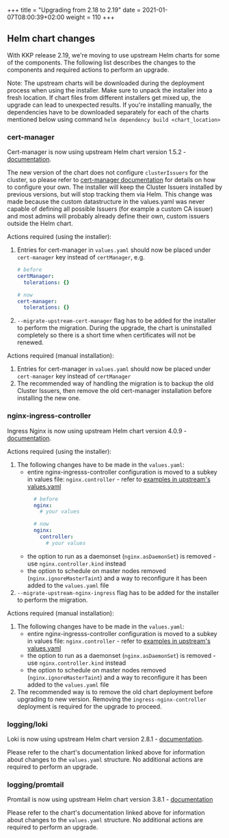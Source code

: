 +++
title = "Upgrading from 2.18 to 2.19"
date = 2021-01-07T08:00:39+02:00
weight = 110
+++

## Helm chart changes

With KKP release 2.19, we're moving to use upstream Helm charts for some of the components. The following list describes the changes to the components and required actions to perform an upgrade.

Note: The upstream charts will be downloaded during the deployment process when using the installer. Make sure to unpack the installer into a fresh location. If chart files from different installers get mixed up, the upgrade can lead to unexpected results. If you're installing manually, the dependencies have to be downloaded separately for each of the charts mentioned below using command `helm dependency build <chart_location>`

### cert-manager

Cert-manager is now using upstream Helm chart version 1.5.2 - [documentation](https://cert-manager.io/docs/).

The new version of the chart does not configure `clusterIssuers` for the cluster, so please refer to [cert-manager documentation](https://cert-manager.io/docs/configuration/) for details on how to configure your own. The installer will keep the Cluster Issuers installed by previous versions, but will stop tracking them via Helm. This change was made because the custom datastructure in the values.yaml was never capable of defining all possible Issuers (for example a custom CA issuer) and most admins will probably already define their own, custom issuers outside the Helm chart.

Actions required (using the installer):

1. Entries for cert-manager in `values.yaml` should now be placed under `cert-manager` key instead of `certManager`, e.g.
   ```yaml
   # before
   certManager:
     tolerations: {}

   # now
   cert-manager:
     tolerations: {}
   ```
2. `--migrate-upstream-cert-manager` flag has to be added for the installer to perform the migration. During the upgrade, the chart is uninstalled completely so there is a short time when certificates will not be renewed.

Actions required (manual installation):
1. Entries for cert-manager in `values.yaml` should now be placed under `cert-manager` key instead of `certManager`
2. The recommended way of handling the migration is to backup the old Cluster Issuers, then remove the old cert-manager installation before installing the new one.

### nginx-ingress-controller

Ingress Nginx is now using upstream Helm chart version 4.0.9 - [documentation](https://kubernetes.github.io/ingress-nginx/).

Actions required (using the installer):

1.  The following changes have to be made in the `values.yaml`:
    * entire nginx-ingresss-controller configuration is moved to a subkey in values file: `nginx.controller` - refer to [examples in upstream's values.yaml](https://github.com/kubernetes/ingress-nginx/blob/helm-chart-4.0.9/charts/ingress-nginx/values.yaml)
      ```yaml
        # before
        nginx:
          # your values

        # now
        nginx:
          controller:
            # your values
      ```
    * the option to run as a daemonset (`nginx.asDaemonSet`) is removed - use `nginx.controller.kind` instead
    * the option to schedule on master nodes removed (`nginx.ignoreMasterTaint`) and a way to reconfigure it has been added to the `values.yaml` file
2. `--migrate-upstream-nginx-ingress` flag has to be added for the installer to perform the migration.

Actions required (manual installation):
1.  The following changes have to be made in the `values.yaml`:
    * entire nginx-ingresss-controller configuration is moved to a subkey in values file: `nginx.controller` - refer to [examples in upstream's values.yaml](https://github.com/kubernetes/ingress-nginx/blob/helm-chart-4.0.9/charts/ingress-nginx/values.yaml)
    * the option to run as a daemonset (`nginx.asDaemonSet`) is removed - use `nginx.controller.kind` instead
    * the option to schedule on master nodes removed (`nginx.ignoreMasterTaint`) and a way to reconfigure it has been added to the `values.yaml` file
2. The recommended way is to remove the old chart deployment before upgrading to new version. Removing the `ingress-nginx-controller` deployment is required for the upgrade to proceed.

### logging/loki

Loki is now using upstream Helm chart version 2.8.1 - [documentation](https://artifacthub.io/packages/helm/grafana/loki/2.8.1).

Please refer to the chart's documentation linked above for information about changes to the `values.yaml` structure. No additional actions are required to perform an upgrade.

### logging/promtail

Promtail is now using upstream Helm chart version 3.8.1 - [documentation](https://artifacthub.io/packages/helm/grafana/promtail/3.8.1)

Please refer to the chart's documentation linked above for information about changes to the `values.yaml` structure. No additional actions are required to perform an upgrade.
